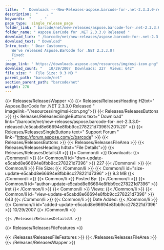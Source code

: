 ```yaml
---
title:  "  Downloads ---New-Releases-aspose.barcode-for-.net-2.3.3.0-released- . " 
description:  "    . " 
keywords:  "    . " 
page_type:  single_release_page
folder_link: " barcode/net/new-releases/aspose.barcode-for-.net-2.3.3.0-released-/"
folder_name: " Aspose.BarCode for .NET 2.3.3.0 Released "
download_link: " /barcode/net/new-releases/aspose.barcode-for-.net-2.3.3.0-released-/e5cabd8e66694e8fbb9cc278221d7396"
download_text: " Download"
Intro_text: " Dear Customers,
   We've released Aspose.BarCode for .NET 2.3.3.0!
   Fixed:
..."
image_link: " https://downloads.aspose.com/resources/img/msi-icon.png"
download_count: "   10/29/2007  Downloads: 227  Views: 642"
file_size: "  File Size: 9.3 MB "
parent_path: "barcode/net"
section_parent_path: "barcode/net"
weight: 276 
---
```


{{< Releases/ReleasesWapper >}}
  {{< Releases/ReleasesHeading H2txt=" Aspose.BarCode for .NET 2.3.3.0 Released " imagelink="/resources/img/msi-icon.png">}}
  {{< Releases/ReleasesButtons >}}
    {{< Releases/ReleasesSingleButtons text=" Download" link="/barcode/net/new-releases/aspose.barcode-for-.net-2.3.3.0-released-/e5cabd8e66694e8fbb9cc278221d7396%20%20" >}}
    {{< Releases/ReleasesSingleButtons text=" Support Forum " link="https://forum.aspose.com/c/barcode" >}}
  {{< Releases/ReleasesButtons >}}
  {{< Releases/ReleasesFileArea >}}
    {{< Releases/ReleasesHeading h4txt="File Details">}}
    {{< Releases/ReleasesDetailsUl >}}
            {{< Common/li  >}} Downloads: {{< /Common/li >}} 
      {{< Common/li id="dwn-update-e5cabd8e66694e8fbb9cc278221d7396" >}} 227 {{< /Common/li >}} 
      {{< Common/li  >}} File Size: {{< /Common/li >}} 
      {{< Common/li id="size-update-e5cabd8e66694e8fbb9cc278221d7396" >}} 9.3 MB {{< /Common/li >}} 
      {{< Common/li  >}} Posted By: {{< /Common/li >}} 
      {{< Common/li id="author-update-e5cabd8e66694e8fbb9cc278221d7396" >}} iret {{< /Common/li >}} 
      {{< Common/li  >}} Views: {{< /Common/li >}} 
      {{< Common/li id="view-update-e5cabd8e66694e8fbb9cc278221d7396" >}} 643 {{< /Common/li >}} 
      {{< Common/li  >}} Date Added: {{< /Common/li >}} 
      {{< Common/li id="added-update-e5cabd8e66694e8fbb9cc278221d7396" >}} 10/29/2007 {{< /Common/li >}} 

    {{< /Releases/ReleasesDetailsUl >}}

  {{< Releases/ReleasesFileFeatures >}}
      
  {{< /Releases/ReleasesFileFeatures >}}
 {{< /Releases/ReleasesFileArea >}}
{{< /Releases/ReleasesWapper >}}


